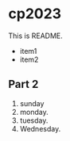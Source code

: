# cp2023

This is README.
 - item1
 - item2

## Part 2
 1. sunday
 1. monday.
 1. tuesday.
 1. Wednesday.